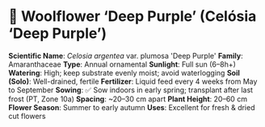 # 🌸 Woolflower ‘Deep Purple’ (Celósia ‘Deep Purple’)

**Scientific Name**: *Celosia argentea* var. plumosa 'Deep Purple' 
**Family**: Amaranthaceae
**Type**: Annual ornamental
**Sunlight**: Full sun (6–8h+)  
**Watering**: High; keep substrate evenly moist; avoid waterlogging
**Soil (Solo)**: Well-drained, fertile
**Fertilizer**: Liquid feed every 4 weeks from May to September 
**Sowing**: ✅ Sow indoors in early spring; transplant after last frost (PT, Zone 10a)
**Spacing**: ~20–30 cm apart
**Plant Height**: 20–60 cm
**Flower Season**: Summer to early autumn
**Uses**: Excellent for fresh & dried cut flowers
